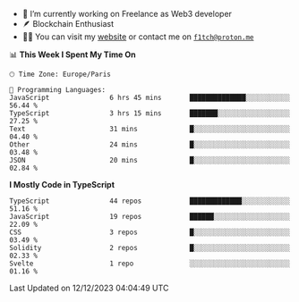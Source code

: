 - 🔭 I’m currently working on Freelance as Web3 developer
- 🪶 Blockchain Enthusiast
- 👨‍💻 You can visit my [website](https://f1tch.xyz) or contact me on [`f1tch@proton.me`](mailto:f1tch@proton.me)

<!--START_SECTION:waka-->
📊 **This Week I Spent My Time On** 

```text
🕑︎ Time Zone: Europe/Paris

💬 Programming Languages: 
JavaScript               6 hrs 45 mins       ██████████████░░░░░░░░░░░   56.44 % 
TypeScript               3 hrs 15 mins       ███████░░░░░░░░░░░░░░░░░░   27.25 % 
Text                     31 mins             █░░░░░░░░░░░░░░░░░░░░░░░░   04.40 % 
Other                    24 mins             █░░░░░░░░░░░░░░░░░░░░░░░░   03.48 % 
JSON                     20 mins             █░░░░░░░░░░░░░░░░░░░░░░░░   02.84 % 
```

**I Mostly Code in TypeScript** 

```text
TypeScript               44 repos            █████████████░░░░░░░░░░░░   51.16 % 
JavaScript               19 repos            ██████░░░░░░░░░░░░░░░░░░░   22.09 % 
CSS                      3 repos             █░░░░░░░░░░░░░░░░░░░░░░░░   03.49 % 
Solidity                 2 repos             █░░░░░░░░░░░░░░░░░░░░░░░░   02.33 % 
Svelte                   1 repo              ░░░░░░░░░░░░░░░░░░░░░░░░░   01.16 % 
```




 Last Updated on 12/12/2023 04:04:49 UTC
<!--END_SECTION:waka-->
